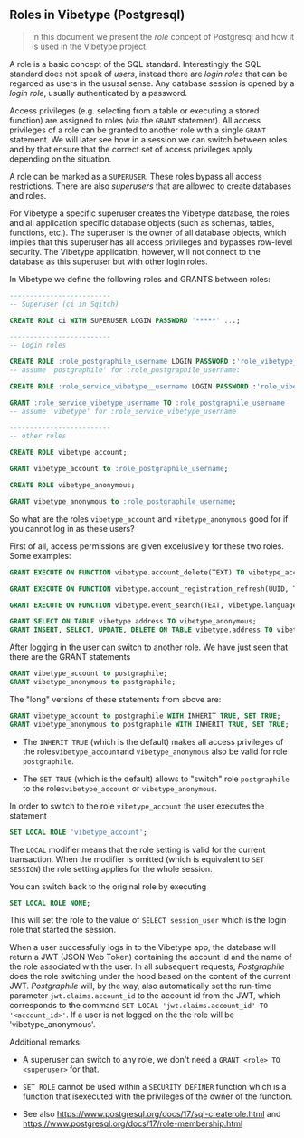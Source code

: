 ## Roles in Vibetype (Postgresql)

> In this document we present the *role* concept of Postgresql and how it is used in the
Vibetype project.

A role is a basic concept of the SQL standard. Interestingly the SQL standard does not speak of
*users*, instead there are *login roles* that can be regarded as users in the ususal sense.
Any database session is opened by a *login role*, usually authenticated by a password.

Access privileges (e.g. selecting from a table or executing a stored function) are assigned to roles (via the `GRANT` statement). All access privileges of a role can be granted to another role with a single `GRANT` statement. We will later see how in a session we can switch between roles and by that ensure that the correct set of access privileges apply depending on the situation.

A role can be marked as a `SUPERUSER`. These roles bypass all access restrictions.
There are also *superusers* that are allowed to create databases and roles.

For Vibetype a specific superuser creates the Vibetype database, the roles and all 
application specific database objects (such as schemas, tables, functions, etc.).
The superuser is the owner of all database objects, which implies that this superuser has all access privileges and bypasses row-level security. The Vibetype application, however, will not connect to the database as this superuser but with other login roles.

In Vibetype we define the following roles and GRANTS between roles:

```sql
-------------------------
-- Superuser (ci in Sqitch)

CREATE ROLE ci WITH SUPERUSER LOGIN PASSWORD '*****' ...;

-------------------------
-- Login roles

CREATE ROLE :role_postgraphile_username LOGIN PASSWORD :'role_vibetype_postgraphile_password';
-- assume 'postgraphile' for :role_postgraphile_username:

CREATE ROLE :role_service_vibetype__username LOGIN PASSWORD :'role_vibetype_password';

GRANT :role_service_vibetype_username TO :role_postgraphile_username
-- assume 'vibetype' for :role_service_vibetype_username

-------------------------
-- other roles

CREATE ROLE vibetype_account;

GRANT vibetype_account to :role_postgraphile_username;

CREATE ROLE vibetype_anonymous;

GRANT vibetype_anonymous to :role_postgraphile_username;
```

So what are the roles `vibetype_account` and `vibetype_anonymous` good for if you
cannot log in as these users?

First of all, access permissions are given excelusively for these two roles. Some examples:

```sql
GRANT EXECUTE ON FUNCTION vibetype.account_delete(TEXT) TO vibetype_account;

GRANT EXECUTE ON FUNCTION vibetype.account_registration_refresh(UUID, TEXT) TO vibetype_anonymous;

GRANT EXECUTE ON FUNCTION vibetype.event_search(TEXT, vibetype.language) TO vibetype_account, vibetype_anonymous;

GRANT SELECT ON TABLE vibetype.address TO vibetype_anonymous;
GRANT INSERT, SELECT, UPDATE, DELETE ON TABLE vibetype.address TO vibetype_account;
```

After logging in the user can switch to another role. We have just seen that there are
the GRANT statements 

```sql
GRANT vibetype_account to postgraphile;
GRANT vibetype_anonymous to postgraphile;
```

The "long" versions of these statements from above are:

```sql
GRANT vibetype_account to postgraphile WITH INHERIT TRUE, SET TRUE;
GRANT vibetype_anonymous to postgraphile WITH INHERIT TRUE, SET TRUE;
```

* The `INHERIT TRUE` (which is the default) makes all access privileges of the roles`vibetype_account`and `vibetype_anonymous` also be valid for role `postgraphile`.

* The `SET TRUE` (which is the default) allows to "switch" role `postgraphile` to the roles`vibetype_account` or `vibetype_anonymous`.

In order to switch to the role `vibetype_account` the user executes the statement

```sql
SET LOCAL ROLE 'vibetype_account';
```

The `LOCAL` modifier means that the role setting is valid for the current transaction.
When the modifier is omitted (which is equivalent to `SET SESSION`) the role setting applies for the whole session. 

You can switch back to the original role by executing

```sql
SET LOCAL ROLE NONE;
```

This will set the role to the value of `SELECT session_user` which is the login role that started the session.

When a user successfully logs in to the Vibetype app, the database  will return a JWT (JSON Web Token) containing the account id and the name of the role associated with the user. In all subsequent requests, *Postgraphile* does the role switching under the hood based on the content of the current JWT. *Postgraphile* will, by the way, also automatically set the run-time parameter `jwt.claims.account_id` to the account id from the JWT, which corresponds to the command `SET LOCAL 'jwt.claims.account_id' TO '<account_id>'`. If a user is not logged on the the role will be 'vibetype_anonymous'.

Additional remarks:

* A superuser can switch to any role, we don't need a `GRANT <role> TO <superuser>` for that.

* `SET ROLE` cannot be used within a `SECURITY DEFINER` function which is a function that isexecuted with the privileges of the owner of the function.

* See also https://www.postgresql.org/docs/17/sql-createrole.html and https://www.postgresql.org/docs/17/role-membership.html
